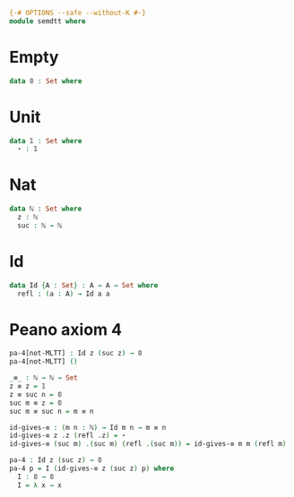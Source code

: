 ```agda
{-# OPTIONS --safe --without-K #-}
module semdtt where
```
# Empty
```agda
data 𝟘 : Set where
```

# Unit
```agda
data 𝟙 : Set where
  ⋆ : 𝟙
```

# Nat
```agda
data ℕ : Set where
  z : ℕ
  suc : ℕ → ℕ
```

# Id
```agda
data Id {A : Set} : A → A → Set where
  refl : (a : A) → Id a a
```

# Peano axiom 4
```agda
pa-4[not-MLTT] : Id z (suc z) → 𝟘
pa-4[not-MLTT] ()

_≡_ : ℕ → ℕ → Set
z ≡ z = 𝟙
z ≡ suc n = 𝟘
suc m ≡ z = 𝟘
suc m ≡ suc n = m ≡ n

id-gives-≡ : (m n : ℕ) → Id m n → m ≡ n
id-gives-≡ z .z (refl .z) = ⋆
id-gives-≡ (suc m) .(suc m) (refl .(suc m)) = id-gives-≡ m m (refl m)

pa-4 : Id z (suc z) → 𝟘
pa-4 p = I (id-gives-≡ z (suc z) p) where
  I : 𝟘 → 𝟘
  I = λ x → x
  
```
